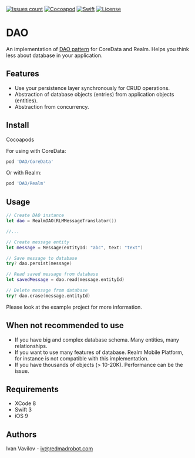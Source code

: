 [![Issues count](https://img.shields.io/github/issues/RedMadRobot/DAO.svg)](https://img.shields.io/github/issues/RedMadRobot/DAO.svg)
[![Cocoapod](https://img.shields.io/badge/pod-1.0.3-blue.svg)](https://img.shields.io/badge/pod-1.0.1-blue.svg)
[![Swift](https://img.shields.io/badge/swift-3.0-red.svg)](https://img.shields.io/badge/swift-3.0-red.svg)
[![License](https://img.shields.io/badge/license-MIT-blue.svg)](https://img.shields.io/badge/license-MIT-blue.svg)


DAO
=======

An implementation of [DAO pattern](http://www.oracle.com/technetwork/java/dataaccessobject-138824.html) for CoreData and Realm.
Helps you think less about database in your application.

## Features

- Use your persistence layer synchronously for CRUD operations.
- Abstraction of database objects (entries) from application objects (entities).
- Abstraction from concurrency.

## Install

Cocoapods

For using with CoreData:

```ruby
pod 'DAO/CoreData'
```

Or with Realm:

```ruby
pod 'DAO/Realm'
```

## Usage

```swift
// Create DAO instance
let dao = RealmDAO(RLMMessageTranslator())

//...

// Create message entity
let message = Message(entityId: "abc", text: "text")

// Save message to database
try? dao.persist(message)

// Read saved message from database
let savedMessage = dao.read(message.entityId)

// Delete message from database
try? dao.erase(message.entityId)
```

Please look at the example project for more information.

## When not recommended to use

- If you have big and complex database schema. Many entities, many relationships.
- If you want to use many features of database. Realm Mobile Platform, for instance is not compatible with this implementation.
- If you have thousands of objects (> 10-20K). Performance can be the issue.

## Requirements

- XCode 8
- Swift 3
- iOS 9

## Authors

Ivan Vavilov - iv@redmadrobot.com
